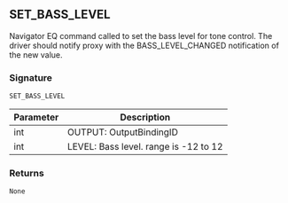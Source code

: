 ## SET\_BASS\_LEVEL

Navigator EQ command called to set the bass level for tone control. The driver should notify proxy with the  BASS\_LEVEL\_CHANGED notification of the new value.


### Signature

`SET_BASS_LEVEL`


| Parameter | Description |
| --- | --- |
| int | OUTPUT: OutputBindingID |
| int | LEVEL: Bass level. range is -12 to 12 |

### Returns

`None`